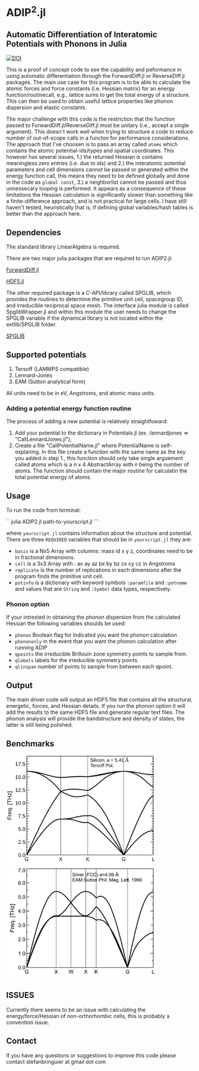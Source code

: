 # ADIP<sup>2</sup>.jl
## Automatic Differentiation of Interatomic Potentials with Phonons in Julia
[![DOI](https://zenodo.org/badge/197701818.svg)](https://zenodo.org/badge/latestdoi/197701818)

This is a proof of concept code to see the capability and peformance in using automatic differentiation through the ForwardDiff.jl or ReverseDiff.jl packages. The main use case for this program is to be able to calculate the atomic forces and force constants (i.e. Hessian matrix) for an energy function/routinecall, e.g., lattice sums to get the total energy of a structure. This can then be used to obtain useful lattice properties like phonon dispersion and elastic constants.

The major challenge with this code is the restriction that the function passed to ForwardDiff.jl/ReverseDiff.jl must be unitary (i.e., accept a single argument). This doesn't work well when trying to structure a code to reduce number of out-of-scope calls in a functon for performance considerations. The approach that I've choosen is to pass an array called ``atoms`` which contains the atomic potential-ids/types and spatial coordinates. This however has several issues, 1.) the returned Hessian is contains meaningless zero entries (i.e. due to ids) and 2.) the interatomic potential parameters and cell dimensions cannot be passed or generated within the energy function call, this means they need to be defined globally and done in the code as `` global const ``, 3.) a neighborlist cannot be passed and thus unnessecary looping is performed. It appears as a consequence of these limitations the Hessian calculation is significantly slower than something like a finite-difference approach, and is not practical for large cells. I have still haven't tested, heuristically that is, if defining global variables/hash tables is better than the approach here.

## Dependencies
The standard library LinearAlgebra is required.

There are two major julia packages that are required to run ADIP2.jl:

[ForwardDiff.jl](https://github.com/JuliaDiff/ForwardDiff.jl)

[HDF5.jl](https://github.com/JuliaIO/HDF5.jl)

The other required package is a C-API/library called SPGLIB, which provides the routines to determine the primitive unit cell, spacegroup ID, and irreducible reciprocal space mesh. The interface julia module is called SpglibWrapper.jl and within this module
the user needs to change the SPGLIB variable if the dynamical library is not located within the extlib/SPGLIB folder.

[SPGLIB](https://atztogo.github.io/spglib/)

## Supported potentials

1. Tersoff (LAMMPS compatible)
2. Lennard-Jones
3. EAM (Sutton analytical form)

All units need to be in eV, Angstroms, and atomic mass units.

### Adding a potential energy function routine

The process of adding a new potential is relatively straightfoward:

1. Add your potential to the dictionary in Potentials.jl (ex. :lennardjones => "CallLennardJones.jl");
2. Create a file "CallPotentialName.jl" where PotentialName is self-explaning. In this file create a function with the same name as the key you added in step 1., this function should only take single arguement called atoms which is a *n* x 4 AbstractArray  with *n* being the number of atoms. The function should contain the major routine for calculatin the total potential energy of atoms.

## Usage

To run the code from terminal:

`` julia ADIP2.jl path-to-yourscript.jl ```

where `` yourscript.jl `` contains information about the structure and potential. There are three ``REQUIRED`` variables that should be in `` yourscript.jl `` they are:

* ``basis`` is a Nx5 Array with columns: mass id x y z, coordinates need to be in fractional dimensions.
* ``cell`` is a 3x3 Array with : ax ay az 
                                 bx by bz 
				 cx cy cz in Angstroms
* ``replicate`` is the number of replications in each dimensions after the program finds the primitive unit cell.				 
* ``potinfo`` is a dictionary with keyword symbols `` :paramfile `` and ``:potname`` and values that are `` String `` and `` :Symbol `` data types, respectively.

### Phonon option
If your intrested in obtaining the phonon dispersion from the calculated Hessian the following variables shoulds be used:

* ``phonon`` Boolean flag for indicated you want the phonon calculation
* ``phonononly`` in the event that you want the phonon calculation after running ADIP
* ``qpoints`` the irreducible Brillouin zone symmetry points to sample from.
* ``qlabels`` labels for the irreducible symmetry points.
* ``qlinspan`` number of points to sample from between each qpoint.


## Output

The main driver code will output an HDF5 file that contains all the structural, energetic, forces, and Hessian details. If you run the phonon option it will add the results to the same HDF5 file and generate regular text files. The phonon analysis will provide the bandstructure and density of states, the latter is still being polished.

## Benchmarks

<img src="benchmarks/Silicon/Si_5.43A_3x3x3_Phonon.png" alt="Silicon" width="400"/>
<img src="benchmarks/Silver/Ag_4.08A_3x3x3_Phonon.png" alt="Silver" width="400"/>

## ISSUES

Currently there seems to be an issue with calculating the energy/force/Hessian of non-orthorhombic cells, this is probably a convention issue.

## Contact

If you have any questions or suggestions to improve this code please contact stefanbringuier at gmail dot com

